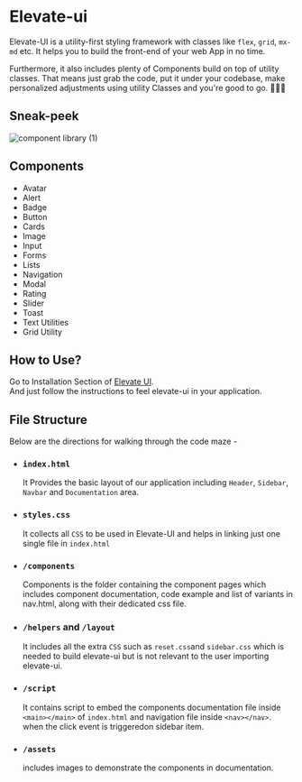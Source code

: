 # Elevate-ui
Elevate-UI is a utility-first styling framework with classes like `flex`, `grid`, `mx-md` etc. It helps you to build the front-end of your web App in no time.

Furthermore, it also includes plenty of Components build on top of utility classes. That means just grab the code, put it under your codebase, make personalized adjustments using utility Classes and you're good to go. 🚀🚀🚀

 ## Sneak-peek
![component library (1)](https://user-images.githubusercontent.com/66322728/154056519-a543de99-57cf-4b43-baa2-7295313bca62.gif)


## Components
- Avatar
- Alert
- Badge
- Button
- Cards
- Image
- Input
- Forms
- Lists
- Navigation
- Modal 
- Rating
- Slider
- Toast
- Text Utilities
- Grid Utility

## How to Use?

Go to Installation Section of [Elevate UI](https://elevate-ui.vercel.app). <br/>
And just follow the instructions to feel elevate-ui in your application.

## File Structure
Below are the directions for walking through the code maze -

 - ### `index.html`

    It Provides the basic layout of our application including `Header`, `Sidebar`, `Navbar` and `Documentation` area.
 - ### `styles.css`
    It collects all `CSS` to be used in Elevate-UI and helps in linking just one single file in `index.html`
 - ### `/components`
    Components is the folder containing the component pages which includes component documentation, code example and list of variants in nav.html, along with their dedicated css file.
 - ### `/helpers` and `/layout`
    It includes all the extra `CSS` such as `reset.css`and `sidebar.css` which is needed to build elevate-ui but is not relevant to the user importing elevate-ui.
 - ### `/script`
    It contains script to embed the components documentation file inside `<main></main>` of `index.html` and navigation file inside `<nav></nav>`. when the click event is triggeredon sidebar item.
 - ### `/assets`
    includes images to demonstrate the components in documentation.


